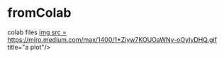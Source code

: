 # fromColab
colab files
<a href=#>img src = https://miro.medium.com/max/1400/1*Ziyw7KOUOaWNy-oOyIyDHQ.gif title="a plot"/></a>
